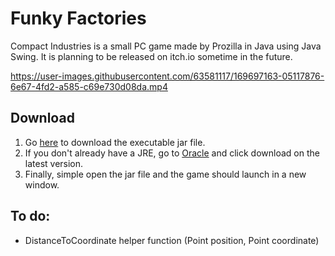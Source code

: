 # Funky Factories

Compact Industries is a small PC game made by Prozilla in Java using Java Swing. It is planning to be released on itch.io sometime in the future.

https://user-images.githubusercontent.com/63581117/169697163-05117876-6e67-4fd2-a585-c69e730d08da.mp4

## Download

1. Go [here](https://github.com/Prozilla/Funky-Factories/blob/main/build/FunkyFactories.jar) to download the executable jar file.
2. If you don't already have a JRE, go to [Oracle](https://www.oracle.com/java/technologies/downloads/) and click download on the latest version.
3. Finally, simple open the jar file and the game should launch in a new window.

## To do:

- DistanceToCoordinate helper function (Point position, Point coordinate)
